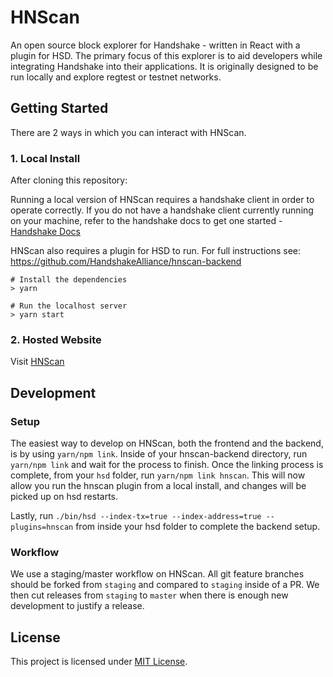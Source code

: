# HNScan
An open source block explorer for Handshake - written in React with a plugin for HSD. The primary focus of this explorer is to aid developers while integrating Handshake into their applications. It is originally designed to be run locally and explore regtest or testnet networks.

## Getting Started

There are 2 ways in which you can interact with HNScan.

### 1. Local Install

After cloning this repository:

 Running a local version of HNScan requires a handshake client in order to operate correctly. If you do not have a handshake    client currently running on your machine, refer to the handshake docs to get one started - [Handshake Docs](https://handshake-org.github.io/api-docs/?shell--cli#introduction)

 HNScan also requires a plugin for HSD to run. For full instructions see: https://github.com/HandshakeAlliance/hnscan-backend

 ```
# Install the dependencies
 > yarn

# Run the localhost server
 > yarn start
```

### 2. Hosted Website

Visit [HNScan](https://HNScan.com)


## Development

### Setup

The easiest way to develop on HNScan, both the frontend and the backend, is by using `yarn/npm link`. Inside of your hnscan-backend directory, run `yarn/npm link` and wait for the process to finish.
Once the linking process is complete, from your `hsd` folder, run `yarn/npm link hnscan`. This will now allow you run the hnscan plugin from a local install, and changes will be picked up on hsd restarts. 

Lastly, run `./bin/hsd --index-tx=true --index-address=true --plugins=hnscan` from inside your hsd folder to complete the backend setup.

### Workflow

We use a staging/master workflow on HNScan. All git feature branches should be forked from `staging` and compared to `staging` inside of a PR. We then cut releases from `staging` to `master` when 
there is enough new development to justify a release.

## License

This project is licensed under [MIT License](/LICENSE).

